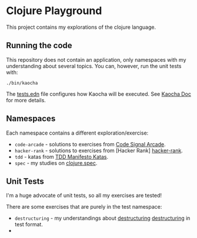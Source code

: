 # Clojure Playground

This project contains my explorations of the clojure language.

## Running the code

This repository does not contain an application, only
namespaces with my understanding about several topics. You
can, however, run the unit tests with:

```shell
./bin/kaocha
```

The [tests.edn](./tests.edn) file configures how Kaocha will
be executed. See [Kaocha Doc][kaocha] for more details.

## Namespaces

Each namespace contains a different exploration/exercise:

* `code-arcade` - solutions to exercises from [Code Signal
  Arcade][code-arcade].
* `hacker-rank` - solutions to exercises from [Hacker Rank]
  [hacker-rank].
* `tdd` - katas from [TDD Manifesto Katas][tdd-katas].
* `spec` - my studies on [clojure.spec][clojure.spec].

## Unit Tests

I'm a huge advocate of unit tests, so all my exercises are
tested!

There are some exercises that are purely in the test namespace:

* `destructuring` - my understandings about [destructuring]
  [destructuring] in test format.
*

[code-arcade]: https://app.codesignal.com/arcade

[hacker-rank]: https://www.hackerrank.com/

[tdd-katas]: https://tddmanifesto.com/exercises/

[clojure.spec]: https://clojure.org/guides/spec

[destructuring]: https://clojure.org/guides/destructuring

[kaocha]: https://github.com/lambdaisland/kaocha
